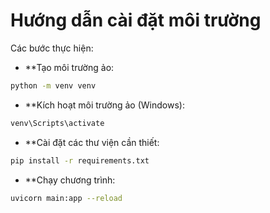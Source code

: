 # Hướng dẫn cài đặt môi trường

Các bước thực hiện:
- **Tạo môi trường ảo:
```bash
python -m venv venv
```
- **Kích hoạt môi trường ảo (Windows):
```bash
venv\Scripts\activate
```
- **Cài đặt các thư viện cần thiết:
```bash
pip install -r requirements.txt
```
- **Chạy chương trình:
```bash
uvicorn main:app --reload
```